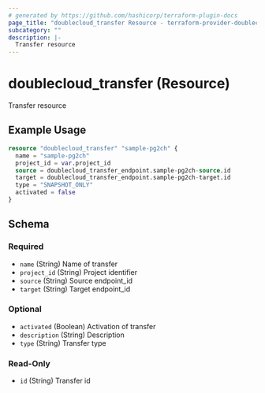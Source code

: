 ```yaml
---
# generated by https://github.com/hashicorp/terraform-plugin-docs
page_title: "doublecloud_transfer Resource - terraform-provider-doublecloud"
subcategory: ""
description: |-
  Transfer resource
---
```


# doublecloud_transfer (Resource)

Transfer resource

## Example Usage

```terraform
resource "doublecloud_transfer" "sample-pg2ch" {
  name = "sample-pg2ch"
  project_id = var.project_id
  source = doublecloud_transfer_endpoint.sample-pg2ch-source.id
  target = doublecloud_transfer_endpoint.sample-pg2ch-target.id
  type = "SNAPSHOT_ONLY"
  activated = false
}
```

<!-- schema generated by tfplugindocs -->
## Schema

### Required

- `name` (String) Name of transfer
- `project_id` (String) Project identifier
- `source` (String) Source endpoint_id
- `target` (String) Target endpoint_id

### Optional

- `activated` (Boolean) Activation of transfer
- `description` (String) Description
- `type` (String) Transfer type

### Read-Only

- `id` (String) Transfer id
